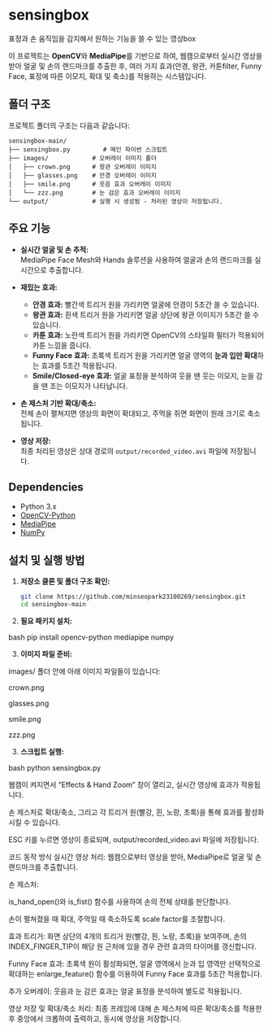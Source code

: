 # sensingbox
표정과 손 움직임을 감지해서 원하는 기능을 쓸 수 있는 영상box

이 프로젝트는 **OpenCV**와 **MediaPipe**를 기반으로 하여, 웹캠으로부터 실시간 영상을 받아 얼굴 및 손의 랜드마크를 추출한 후, 여러 가지 효과(안경, 왕관, 카툰filter, Funny Face, 표정에 따른 이모지, 확대 및 축소)를 적용하는 시스템입니다.  

## 폴더 구조

프로젝트 폴더의 구조는 다음과 같습니다:

```
sensingbox-main/
├── sensingbox.py         # 메인 파이썬 스크립트
├── images/            # 오버레이 이미지 폴더
│   ├── crown.png      # 왕관 오버레이 이미지
│   ├── glasses.png    # 안경 오버레이 이미지
│   ├── smile.png      # 웃음 효과 오버레이 이미지
│   └── zzz.png        # 눈 감은 효과 오버레이 이미지
└── output/            # 실행 시 생성됨 - 처리된 영상이 저장됩니다.
```


## 주요 기능

- **실시간 얼굴 및 손 추적:**  
  MediaPipe Face Mesh와 Hands 솔루션을 사용하여 얼굴과 손의 랜드마크를 실시간으로 추출합니다.

- **재밌는 효과:**  
  - **안경 효과:** 빨간색 트리거 원을 가리키면 얼굴에 안경이 5초간 쓸 수 있습니다. 
  - **왕관 효과:** 흰색 트리거 원을 가리키면 얼굴 상단에 왕관 이미지가 5초간 쓸 수 있습니다.
  - **카툰 효과:** 노란색 트리거 원을 가리키면 OpenCV의 스타일화 필터가 적용되어 카툰 느낌을 줍니다.
  - **Funny Face 효과:** 초록색 트리거 원을 가리키면 얼굴 영역의 **눈과 입만 확대**하는 효과를 5초간 적용됩니다.
  - **Smile/Closed-eye 효과:** 얼굴 표정을 분석하여 웃을 땐 웃는 이모지, 눈을 감을 땐 조는 이모지가 나타납니다. 

- **손 제스처 기반 확대/축소:**  
  전체 손이 펼쳐지면 영상의 화면이 확대되고, 주먹을 쥐면 화면이 원래 크기로 축소됩니다.

- **영상 저장:**  
  최종 처리된 영상은 상대 경로의 `output/recorded_video.avi` 파일에 저장됩니다.

## Dependencies

- Python 3.x
- [OpenCV-Python](https://pypi.org/project/opencv-python/)
- [MediaPipe](https://pypi.org/project/mediapipe/)
- [NumPy](https://pypi.org/project/numpy/)

## 설치 및 실행 방법

1. **저장소 클론 및 폴더 구조 확인:**

   ```bash
   git clone https://github.com/minseopark23100269/sensingbox.git
   cd sensingbox-main
   
2. **필요 패키지 설치:**

bash
pip install opencv-python mediapipe numpy

3. **이미지 파일 준비:**

images/ 폴더 안에 아래 이미지 파일들이 있습니다:

crown.png

glasses.png

smile.png

zzz.png

3. **스크립트 실행:**

bash
python sensingbox.py

웹캠이 켜지면서 “Effects & Hand Zoom” 창이 열리고, 실시간 영상에 효과가 적용됩니다.

손 제스처로 확대/축소, 그리고 각 트리거 원(빨강, 흰, 노랑, 초록)을 통해 효과를 활성화시킬 수 있습니다.

ESC 키를 누르면 영상이 종료되며, output/recorded_video.avi 파일에 저장됩니다.

코드 동작 방식
실시간 영상 처리: 웹캠으로부터 영상을 받아, MediaPipe로 얼굴 및 손 랜드마크를 추출합니다.

손 제스처:

is_hand_open()와 is_fist() 함수를 사용하여 손의 전체 상태를 판단합니다.

손이 펼쳐졌을 때 확대, 주먹일 때 축소하도록 scale factor를 조절합니다.

효과 트리거: 화면 상단의 4개의 트리거 원(빨강, 흰, 노랑, 초록)을 보여주며, 손의 INDEX_FINGER_TIP이 해당 원 근처에 있을 경우 관련 효과의 타이머를 갱신합니다.

Funny Face 효과: 초록색 원이 활성화되면, 얼굴 영역에서 눈과 입 영역만 선택적으로 확대하는 enlarge_feature() 함수를 이용하여 Funny Face 효과를 5초간 적용합니다.

추가 오버레이: 웃음과 눈 감은 효과는 얼굴 표정을 분석하여 별도로 적용됩니다.

영상 저장 및 확대/축소 처리: 최종 프레임에 대해 손 제스처에 따른 확대/축소를 적용한 후 중앙에서 크롭하여 출력하고, 동시에 영상을 저장합니다.


